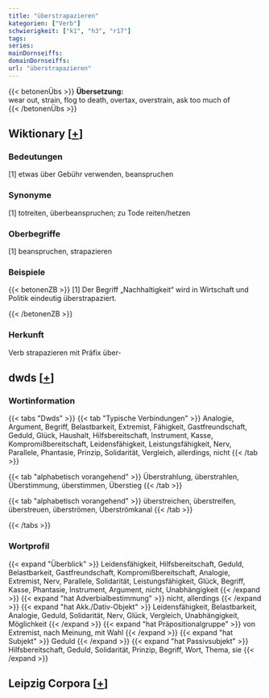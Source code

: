 ```yaml
---
title: "überstrapazieren"
kategorien: ["Verb"]
schwierigkeit: ["k1", "h3", "r17"]
tags:
series:
mainDornseiffs:
domainDornseiffs:
url: "überstrapazieren"
---
```


{{< betonenÜbs >}}
**Übersetzung:**  
wear out, strain, flog to death, overtax, overstrain, ask too much of  
{{< /betonenÜbs >}}

## Wiktionary [[+](https://de.wiktionary.org/wiki/überstrapazieren)]

### Bedeutungen
[1] etwas über Gebühr verwenden, beanspruchen  

### Synonyme
[1] totreiten, überbeanspruchen; zu Tode reiten/hetzen  

### Oberbegriffe
[1] beanspruchen, strapazieren  

### Beispiele
{{< betonenZB >}}
[1] Der Begriff „Nachhaltigkeit“ wird in Wirtschaft und Politik eindeutig überstrapaziert.  

{{< /betonenZB >}}
### Herkunft
Verb strapazieren mit Präfix über-  



## dwds [[+](https://www.dwds.de/wb/überstrapazieren)]

### Wortinformation
{{< tabs "Dwds" >}}
{{< tab "Typische Verbindungen" >}}
Analogie, Argument, Begriff, Belastbarkeit, Extremist, Fähigkeit, Gastfreundschaft, Geduld, Glück, Haushalt, Hilfsbereitschaft, Instrument, Kasse, Kompromißbereitschaft, Leidensfähigkeit, Leistungsfähigkeit, Nerv, Parallele, Phantasie, Prinzip, Solidarität, Vergleich, allerdings, nicht
{{< /tab >}}

{{< tab "alphabetisch vorangehend" >}}
Überstrahlung, überstrahlen, Überstimmung, überstimmen, Überstieg
{{< /tab >}}

{{< tab "alphabetisch vorangehend" >}}
überstreichen, überstreifen, überstreuen, überströmen, Überströmkanal
{{< /tab >}}

{{< /tabs >}}

### Wortprofil
{{< expand "Überblick" >}} Leidensfähigkeit, Hilfsbereitschaft, Geduld, Belastbarkeit, Gastfreundschaft, Kompromißbereitschaft, Analogie, Extremist, Nerv, Parallele, Solidarität, Leistungsfähigkeit, Glück, Begriff, Kasse, Phantasie, Instrument, Argument, nicht, Unabhängigkeit {{< /expand >}}
{{< expand "hat Adverbialbestimmung" >}} nicht, allerdings {{< /expand >}}
{{< expand "hat Akk./Dativ-Objekt" >}} Leidensfähigkeit, Belastbarkeit, Analogie, Geduld, Solidarität, Nerv, Glück, Vergleich, Unabhängigkeit, Möglichkeit {{< /expand >}}
{{< expand "hat Präpositionalgruppe" >}} von Extremist, nach Meinung, mit Wahl {{< /expand >}}
{{< expand "hat Subjekt" >}} Geduld {{< /expand >}}
{{< expand "hat Passivsubjekt" >}} Hilfsbereitschaft, Geduld, Solidarität, Prinzip, Begriff, Wort, Thema, sie {{< /expand >}}

## Leipzig Corpora [[+](https://corpora.uni-leipzig.de/en/res?word=überstrapazieren&corpusId=deu_newscrawl-public_2018)]

